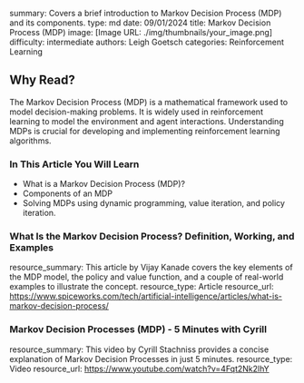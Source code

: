 summary: Covers a brief introduction to Markov Decision Process (MDP) and its components.
type: md
date: 09/01/2024
title: Markov Decision Process (MDP)
image: [Image URL: ./img/thumbnails/your_image.png]
difficulty: intermediate
authors: Leigh Goetsch
categories: Reinforcement Learning

## Why Read?

The Markov Decision Process (MDP) is a mathematical framework used to model decision-making problems. It is widely used in reinforcement learning to model the environment and agent interactions. Understanding MDPs is crucial for developing and implementing reinforcement learning algorithms.

### In This Article You Will Learn

- What is a Markov Decision Process (MDP)?
- Components of an MDP
- Solving MDPs using dynamic programming, value iteration, and policy iteration.

### What Is the Markov Decision Process? Definition, Working, and Examples

resource_summary: This article by Vijay Kanade covers the key elements of the MDP model, the policy and value function, and a couple of real-world examples to illustrate the concept.
resource_type: Article
resource_url: https://www.spiceworks.com/tech/artificial-intelligence/articles/what-is-markov-decision-process/

### Markov Decision Processes (MDP) - 5 Minutes with Cyrill

resource_summary: This video by Cyrill Stachniss provides a concise explanation of Markov Decision Processes in just 5 minutes.
resource_type: Video
resource_url: https://www.youtube.com/watch?v=4Fqt2Nk2lhY
